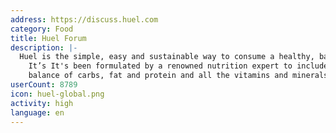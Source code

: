 ```yaml
---
address: https://discuss.huel.com
category: Food
title: Huel Forum
description: |-
  Huel is the simple, easy and sustainable way to consume a healthy, balanced diet.
    It’s It's been formulated by a renowned nutrition expert to include the perfect
    balance of carbs, fat and protein and all the vitamins and minerals your body needs.
userCount: 8789
icon: huel-global.png
activity: high
language: en
---
```

